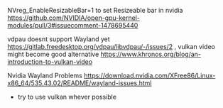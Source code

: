 NVreg_EnableResizableBar=1 to set Resizeable bar in nvidia https://github.com/NVIDIA/open-gpu-kernel-modules/pull/3#issuecomment-1478695440

vdpau doesnt support Wayland yet https://gitlab.freedesktop.org/vdpau/libvdpau/-/issues/2 , vulkan video might become good alternative https://www.khronos.org/blog/an-introduction-to-vulkan-video

Nvidia Wayland Problems https://download.nvidia.com/XFree86/Linux-x86_64/535.43.02/README/wayland-issues.html

- try to use vulkan whever possible 
